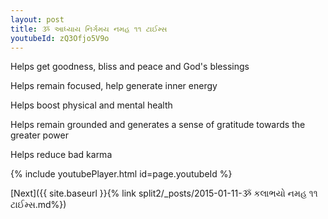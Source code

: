 ```yaml
---
layout: post
title: ૐ આધ્યાય નિર્ગમય નમહ ૧૧ ટાઈમ્સ
youtubeId: zQ3Ofjo5V9o
---
```

 
 
Helps get goodness, bliss and peace and God's blessings
 
Helps remain focused, help generate inner energy 
 
Helps boost physical and mental health 
 
Helps remain grounded and generates a sense of gratitude towards the greater power 
 
Helps reduce bad karma
 
 
 
 


{% include youtubePlayer.html id=page.youtubeId %}
 
[Next]({{ site.baseurl }}{% link  split2/_posts/2015-01-11-ૐ કલાભયો નમહ ૧૧ ટાઈમ્સ.md%})
 
